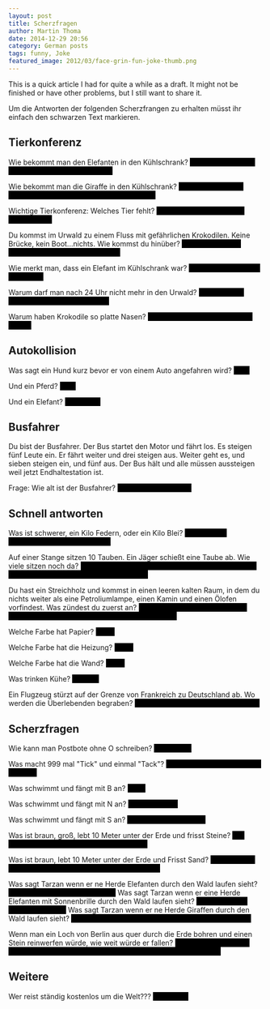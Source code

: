 ```yaml
---
layout: post
title: Scherzfragen
author: Martin Thoma
date: 2014-12-29 20:56
category: German posts
tags: funny, Joke
featured_image: 2012/03/face-grin-fun-joke-thumb.png
---
```


<div class="info">This is a quick article I had for quite a while as a draft. It might not be finished or have other problems, but I still want to share it.</div>

Um die Antworten der folgenden Scherzfrangen zu erhalten müsst ihr einfach den schwarzen Text markieren.

<h2>Tierkonferenz</h2>
Wie bekommt man den Elefanten in den Kühlschrank?
<span style="background-color:#000;color:#000">Kühlschranktür auf, Elefant rein, Kühlschranktür zu.</span>

Wie bekommt man die Giraffe in den Kühlschrank?
<span style="background-color:#000;color:#000">Kühlschranktür auf, Elefant raus, Giraffe rein, Kühlschranktür zu.</span>

Wichtige Tierkonferenz: Welches Tier fehlt?
<span style="background-color:#000;color:#000">Die Giraffe, die ist noch im Kühlschrank.</span>

Du kommst im Urwald zu einem Fluss mit gefährlichen Krokodilen. Keine Brücke, kein Boot...nichts. Wie kommst du hinüber?
<span style="background-color:#000;color:#000">Schwimmen - Die Krokodile sind auf der Konferenz.</span>

Wie merkt man, dass ein Elefant im Kühlschrank war?
<span style="background-color:#000;color:#000">An den Fußstapfen in der Butter.</span>

Warum darf man nach 24 Uhr nicht mehr in den Urwald?
<span style="background-color:#000;color:#000">Weil dann die elefanten Fallschirm springen.</span>

Warum haben Krokodile so platte Nasen?
<span style="background-color:#000;color:#000">Weil sie nach 24 Uhr im Urwald waren.</span>

<h2>Autokollision</h2>
Was sagt ein Hund kurz bevor er von einem Auto angefahren wird?
<span style="background-color:#000;color:#000">hilf...</span>

Und ein Pferd?
<span style="background-color:#000;color:#000">hilf... </span>

Und ein Elefant?
<span style="background-color:#000;color:#000">Komm nur.</span>

<h2>Busfahrer</h2>
Du bist der Busfahrer. Der Bus startet den Motor und fährt los. Es steigen fünf Leute ein. Er fährt weiter und drei steigen aus. Weiter geht es, und sieben steigen ein, und fünf aus. Der Bus hält und alle müssen aussteigen weil jetzt Endhaltestation ist.

Frage: Wie alt ist der Busfahrer?
<span style="background-color:#000;color:#000">DU bist der Busfahrer!</span>

<h2>Schnell antworten</h2>
Was ist schwerer, ein Kilo Federn, oder ein Kilo Blei?
<span style="background-color:#000;color:#000">Es ist beides gleichschwer, ein kg ist ein kg.</span>

Auf einer Stange sitzen 10 Tauben. Ein Jäger schießt eine Taube ab. Wie viele sitzen noch da?
<span style="background-color:#000;color:#000">Es sitzt keine Taube mehr auf der Stange. Wenn eine erschossen wird fliegen die anderen weg.</span>

Du hast ein Streichholz und kommst in einen leeren kalten Raum, in dem du nichts weiter als eine Petroliumlampe, einen Kamin und einen Ölofen vorfindest.
Was zündest du zuerst an?
<span style="background-color:#000;color:#000">Bevor du irgendetwas anzünden kannst musst du zuerst das Streichholz anzünden.</span>

Welche Farbe hat Papier?
<span style="background-color:#000;color:#000">Weiß.</span>

Welche Farbe hat die Heizung?
<span style="background-color:#000;color:#000">Weiß.</span>

Welche Farbe hat die Wand?
<span style="background-color:#000;color:#000">Weiß.</span>

Was trinken Kühe?
<span style="background-color:#000;color:#000">Wasser.</span>

Ein Flugzeug stürzt auf der Grenze von Frankreich zu Deutschland ab.
Wo werden die Überlebenden begraben?
<span style="background-color:#000;color:#000">Überlebende werden nicht begraben.</span>

<h2>Scherzfragen</h2>
Wie kann man Postbote ohne O schreiben?
<span style="background-color:#000;color:#000">Briefträger.</span>

Was macht 999 mal "Tick" und einmal "Tack"?
<span style="background-color:#000;color:#000">Ein Tausendfüßler mit einem Holzfuß.</span>

Was schwimmt und fängt mit B an?
<span style="background-color:#000;color:#000">Brett.</span>

Was schwimmt und fängt mit N an?
<span style="background-color:#000;color:#000">Noch ein Brett.</span>

Was schwimmt und fängt mit S an?
<span style="background-color:#000;color:#000">Schon wieder ein Brett.</span>

Was ist braun, groß, lebt 10 Meter unter der Erde und frisst Steine?
<span style="background-color:#000;color:#000">Der große, braune, unterirdische Steinfresser.</span>

Was ist braun, lebt 10 Meter unter der Erde und Frisst Sand?
<span style="background-color:#000;color:#000">Die Oma vom großen, braunen, unterirdischen Steinfresser.</span>

Was sagt Tarzan wenn er ne Herde Elefanten durch den Wald laufen sieht?
<span style="background-color:#000;color:#000">Guck mal, eine Herde Elefanten!</span>
Was sagt Tarzan wenn er eine Herde Elefanten mit Sonnenbrille durch den Wald laufen sieht?
<span style="background-color:#000;color:#000">Nichts, denn er erkennt sie nicht.</span>
Was sagt Tarzan wenn er ne Herde Giraffen durch den Wald laufen sieht?
<span style="background-color:#000;color:#000">Nochmal fall ich auf euer Verkleidungsspiel nicht rein!</span>

Wenn man ein Loch von Berlin aus quer durch die Erde bohren und einen Stein reinwerfen würde, wie weit würde er fallen? <span style="background-color:#000;color:#000">10 Meter, dann wird er vom großen, braunen unterirdischen Steinfresser aufgefressen.</span>

<h2>Weitere</h2>
Wer reist ständig kostenlos um die Welt???
<span style="background-color:#000;color:#000">Der Mond.</span>
